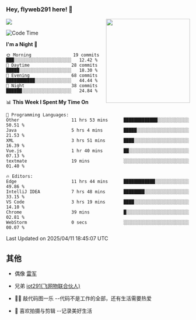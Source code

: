 ### Hey, flyweb291 here! 👋

![](https://metrics.lecoq.io/cherry291?template=classic&config.timezone=Asia%2FShanghai)
<img align='right' src="https://media.giphy.com/media/M9gbBd9nbDrOTu1Mqx/giphy.gif" width="230">
<!-- ![](https://github-readme-stats-ouuan.vercel.app/api?username=flyweb291&theme=dark&show_icons=true) -->

<!--START_SECTION:waka-->
![Code Time](http://img.shields.io/badge/Code%20Time-1%2C101%20hrs%2018%20mins-blue)

**I'm a Night 🦉** 

```text
🌞 Morning                19 commits          ███░░░░░░░░░░░░░░░░░░░░░░   12.42 % 
🌆 Daytime                28 commits          █████░░░░░░░░░░░░░░░░░░░░   18.30 % 
🌃 Evening                68 commits          ███████████░░░░░░░░░░░░░░   44.44 % 
🌙 Night                  38 commits          ██████░░░░░░░░░░░░░░░░░░░   24.84 % 
```


📊 **This Week I Spent My Time On** 

```text
💬 Programming Languages: 
Other                    11 hrs 53 mins      █████████████░░░░░░░░░░░░   50.51 % 
Java                     5 hrs 4 mins        █████░░░░░░░░░░░░░░░░░░░░   21.53 % 
XML                      3 hrs 51 mins       ████░░░░░░░░░░░░░░░░░░░░░   16.39 % 
Vue.js                   1 hr 40 mins        ██░░░░░░░░░░░░░░░░░░░░░░░   07.13 % 
textmate                 19 mins             ░░░░░░░░░░░░░░░░░░░░░░░░░   01.40 % 

🔥 Editors: 
Edge                     11 hrs 44 mins      ████████████░░░░░░░░░░░░░   49.86 % 
IntelliJ IDEA            7 hrs 48 mins       ████████░░░░░░░░░░░░░░░░░   33.15 % 
VS Code                  3 hrs 19 mins       ████░░░░░░░░░░░░░░░░░░░░░   14.10 % 
Chrome                   39 mins             █░░░░░░░░░░░░░░░░░░░░░░░░   02.81 % 
WebStorm                 0 secs              ░░░░░░░░░░░░░░░░░░░░░░░░░   00.07 % 
```


 Last Updated on 2025/04/11 18:45:07 UTC
<!--END_SECTION:waka-->

<!--
**flyweb291/数字游牧人** is a ✨ _special_ ✨ repository because its `README.md` (this file) appears on your GitHub profile.

Here are some ideas to get you started:

- 🔭 I’m currently working on ...
- 🌱 I’m currently learning ...
- 👯 I’m looking to collaborate on ...
- 🤔 I’m looking for help with ...
- 💬 Ask me about ...
- 📫 How to reach me: ...
- 😄 Pronouns: ...
- ⚡ Fun fact: ...
-->

 ## 其他
 
- 偶像 [雷军](https://weibo.com/u/1749127163)
- 兄弟 [iot291(飞网物联合伙人)](https://github.com/iot291)

- 👨‍💻 敲代码图一乐    --代码不是工作的全部，还有生活需要热爱
- 🎥 喜欢拍摄与剪辑  --记录美好生活
